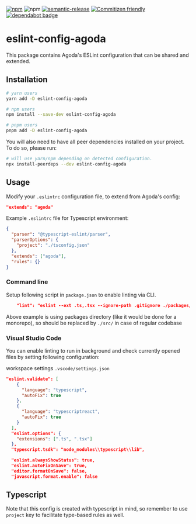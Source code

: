 [![npm](https://img.shields.io/npm/v/eslint-config-agoda)](https://www.npmjs.com/package/eslint-config-agoda)
![npm](https://img.shields.io/npm/dw/eslint-config-agoda)
[![semantic-release](https://img.shields.io/badge/%20%20%F0%9F%93%A6%F0%9F%9A%80-semantic--release-e10079.svg)](https://github.com/semantic-release/semantic-release)
[![Commitizen friendly](https://img.shields.io/badge/commitizen-friendly-brightgreen.svg)](http://commitizen.github.io/cz-cli/)
[![dependabot badge](https://badgen.net/dependabot/agoda-com/eslint-config-agoda/?icon=dependabot.svg)](https://dependabot.com/)

# eslint-config-agoda

This package contains Agoda's ESLint configuration that can be shared and
extended.

## Installation

```sh
# yarn users
yarn add -D eslint-config-agoda

# npm users
npm install --save-dev eslint-config-agoda

# pnpm users
pnpm add -D eslint-config-agoda
```

You will also need to have all peer dependencies installed on your project. To
do so, please run:

```sh
# will use yarn/npm depending on detected configuration.
npx install-peerdeps --dev eslint-config-agoda
```

## Usage

Modify your `.eslintrc` configuration file, to extend from Agoda's config:

```json
"extends": "agoda"
```

Example `.eslintrc` file for Typescript environment:

```json
{
  "parser": "@typescript-eslint/parser",
  "parserOptions": {
    "project": "./tsconfig.json"
  },
  "extends": ["agoda"],
  "rules": {}
}
```

### Command line

Setup following script in `package.json` to enable linting via CLI.

```json
    "lint": "eslint --ext .ts,.tsx --ignore-path .gitignore ./packages/",
```

Above example is using packages directory (like it would be done for a
monorepo), so should be replaced by `./src/` in case of regular codebase

### Visual Studio Code

You can enable linting to run in background and check currently opened files by
setting following configuration:

workspace settings `.vscode/settings.json`

```json
"eslint.validate": [
    {
      "language": "typescript",
      "autoFix": true
    },
    {
      "language": "typescriptreact",
      "autoFix": true
    }
  ],
  "eslint.options": {
    "extensions": [".ts", ".tsx"]
  },
  "typescript.tsdk": "node_modules\\typescript\\lib",

  "eslint.alwaysShowStatus": true,
  "eslint.autoFixOnSave": true,
  "editor.formatOnSave": false,
  "javascript.format.enable": false
```

## Typescript

Note that this config is created with typescript in mind, so remember to use
`project` key to facilitate type-based rules as well.
